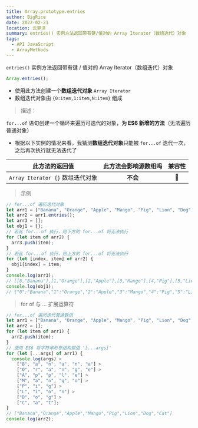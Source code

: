 ```yaml
---
title: Array.prototype.entries
author: BigRice
date: 2022-02-21
location: 云梦泽
summary: entries() 实例方法返回带有键/值对的 Array Iterator（数组迭代）对象
tags:
  - API JavaScript
  - ArrayMethods
---
```


`entries()` 实例方法返回带有键 / 值对的 Array Iterator（数组迭代）对象

```js
Array.entries();
```

- 使用此方法创建一个**数组迭代对象** `Array Iterator`
- 数组迭代对象由 `{0:item,1:item,N:item}` 组成

> 描述：

`for...of` 语句创建一个循环来遍历可迭代的对象，**为 ES6 新增的方法**（无法遍历普通对象）

- 根据以下实例的情况来看，我猜测**数组迭代对象**只能被 `for...of` 迭代一次，之后再次执行就无法迭代了

|          此方法的返回值          | 此方法会影响源数组吗 | 兼容性 |
| :------------------------------: | :------------------: | :----: |
| `Array Iterator {}` 数组迭代对象 |       **不会**       |   🔴   |

> 示例

```js
// for...of 遍历迭代对象
let arr1 = ["Banana", "Orange", "Apple", "Mango", "Pig", "Lion", "Dog", "Cat"];
let arr2 = arr1.entries();
let arr3 = [];
let obj1 = {};
// 若此 for...of 执行，则下方的 for...of 将无法执行
for (let item of arr2) {
  arr3.push(item);
}
// 若此 for...of 执行，则上方的 for...of 将无法执行
for (let [index, item] of arr2) {
  obj1[index] = item;
}
console.log(arr3);
// [[0,"Banana"],[1,"Orange"],[2,"Apple"],[3,"Mango"],[4,"Pig"],[5,"Lion"],[6,"Dog"],[7,"Cat"]]
console.log(obj1);
// {"0":"Banana","1":"Orange","2":"Apple","3":"Mango","4":"Pig","5":"Lion","6":"Dog","7":"Cat"}
```

> for of 与 ... 扩展运算符

```js
// for...of 遍历迭代普通数组
let arr1 = ["Banana", "Orange", "Apple", "Mango", "Pig", "Lion", "Dog", "Cat"];
let arr2 = [];
for (let item of arr1) {
  arr2.push(item);
}
// 使用 ES6 将字符串形参结构赋值 '[...args]'
for (let [...args] of arr1) {
  console.log(args) >
    ["B", "a", "n", "a", "n", "a"] >
    ["O", "r", "a", "n", "g", "e"] >
    ["A", "p", "p", "l", "e"] >
    ["M", "a", "n", "g", "o"] >
    ["P", "i", "g"] >
    ["L", "i", "o", "n"] >
    ["D", "o", "g"] >
    ["C", "a", "t"];
}
// ["Banana","Orange","Apple","Mango","Pig","Lion","Dog","Cat"]
console.log(arr2);
```
